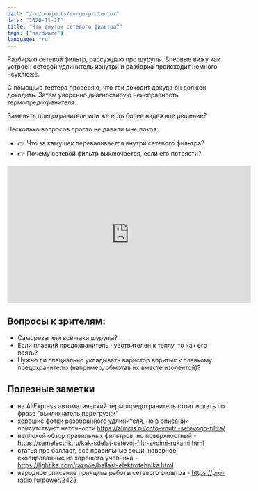 ```yaml
---
path: "/ru/projects/surge-protector"
date: "2020-11-27"
title: "Что внутри сетевого фильтра?"
tags: ["hardware"]
language: "ru"
---
```


Разбираю сетевой фильтр, рассуждаю про шурупы. Впервые вижу как устроен сетевой удлинитель изнутри и разборка происходит немного неуклюже.

С помощью тестера проверяю, что ток доходит докуда он должен доходить. Затем уверенно диагностирую неисправность термопредохранителя. 

Заменять предохранитель или же есть более надежное решение?

Несколько вопросов просто не давали мне покоя:

- 👉 Что за камушек переваливается внутри сетевого фильтра?
- 👉 Почему сетевой фильтр выключается, если его потрясти?

<iframe width="560" height="315" src="https://www.youtube-nocookie.com/embed/RWBzL9i24ro" frameborder="0" allow="accelerometer; autoplay; clipboard-write; encrypted-media; gyroscope; picture-in-picture" allowfullscreen></iframe>

## Вопросы к зрителям:

- Саморезы или всё-таки шурупы?
- Если плавкий предохранитель чувствителен к теплу, то как его паять?
- Нужно ли специально укладывать варистор впритык к плавкому предохранителю (например, обмотав их вместе изолентой)?

## Полезные заметки

- на AliExpress автоматический термопредохранитель стоит искать по фразе "выключатель перегрузки"
- хорошие фотки разобранного удлинителя, но в описании присутствуют неточности https://almois.ru/chto-vnutri-setevogo-filtra/
- неплохой обзор правильных фильтров, но поверхностный - https://samelectrik.ru/kak-sdelat-setevoj-filtr-svoimi-rukami.html
- статья про балласт, всё правильные вещи, наверное, скопированные из хорошего учебника - https://lightika.com/raznoe/ballast-elektrotehnika.html
- народное описание принципа работы сетевого фильтра - https://pro-radio.ru/power/2423
